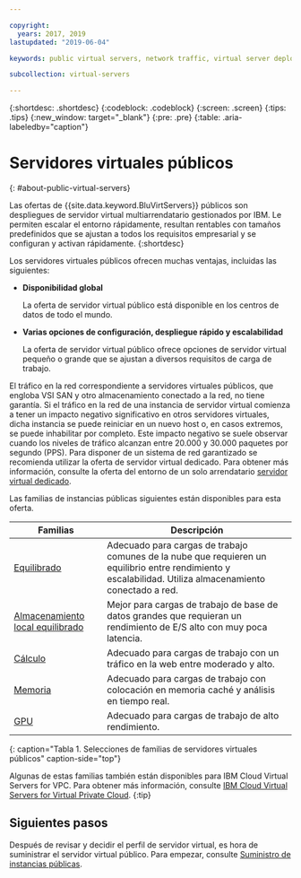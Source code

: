 ```yaml
---

copyright:
  years: 2017, 2019
lastupdated: "2019-06-04"

keywords: public virtual servers, network traffic, virtual server deployment

subcollection: virtual-servers

---
```


{:shortdesc: .shortdesc}
{:codeblock: .codeblock}
{:screen: .screen}
{:tips: .tips}
{:new_window: target="_blank"}
{:pre: .pre}
{:table: .aria-labeledby="caption"}

# Servidores virtuales públicos
{: #about-public-virtual-servers}

Las ofertas de {{site.data.keyword.BluVirtServers}} públicos son despliegues de servidor virtual multiarrendatario gestionados por IBM. Le permiten escalar el entorno rápidamente, resultan rentables con tamaños predefinidos que se ajustan a todos los requisitos empresarial y se configuran y activan rápidamente.
{:shortdesc}

Los servidores virtuales públicos ofrecen muchas ventajas, incluidas las siguientes:

* **Disponibilidad global** 

    La oferta de servidor virtual público está disponible en los centros de datos de todo el mundo.

* **Varias opciones de configuración, despliegue rápido y escalabilidad** 

    La oferta de servidor virtual público ofrece opciones de servidor virtual pequeño o grande que se ajustan a diversos requisitos de carga de trabajo.

El tráfico en la red correspondiente a servidores virtuales públicos, que engloba VSI SAN y otro almacenamiento conectado a la red, no tiene garantía. Si el tráfico en la red de una instancia de servidor virtual comienza a tener un impacto negativo significativo en otros servidores virtuales, dicha instancia se puede reiniciar en un nuevo host o, en casos extremos, se puede inhabilitar por completo. Este impacto negativo se suele observar cuando los niveles de tráfico alcanzan entre 20.000 y 30.000 paquetes por segundo (PPS).  Para disponer de un sistema de red garantizado se recomienda utilizar la oferta de servidor virtual dedicado. Para obtener más información, consulte la oferta del entorno de un solo arrendatario [servidor virtual dedicado](/docs/vsi?topic=virtual-servers-about-dedicated-virtual-servers#about-dedicated-virtual-servers).

Las familias de instancias públicas siguientes están disponibles para esta oferta. 

| Familias  | Descripción                                                                                              |
| ----------------------- | -------------------------------------------------------------------------------------------------------- | 
| [Equilibrado](/docs/vsi?topic=virtual-servers-balanced#balanced) | Adecuado para cargas de trabajo comunes de la nube que requieren un equilibrio entre rendimiento y escalabilidad. Utiliza almacenamiento conectado a red. |
| [Almacenamiento local equilibrado](/docs/vsi?topic=virtual-servers-balanced-local-storage#balanced-local-storage) | Mejor para cargas de trabajo de base de datos grandes que requieran un rendimiento de E/S alto con muy poca latencia. |
| [Cálculo](/docs/vsi?topic=virtual-servers-compute#compute) | Adecuado para cargas de trabajo con un tráfico en la web entre moderado y alto.|
| [Memoria](/docs/vsi?topic=virtual-servers-memory#memory)  | Adecuado para cargas de trabajo con colocación en memoria caché y análisis en tiempo real. |
| [GPU](/docs/vsi?topic=virtual-servers-gpu#gpu)  | Adecuado para cargas de trabajo de alto rendimiento.
{: caption="Tabla 1. Selecciones de familias de servidores virtuales públicos" caption-side="top"}

Algunas de estas familias también están disponibles para IBM Cloud Virtual Servers for VPC. Para obtener más información, consulte [IBM Cloud Virtual Servers for Virtual Private Cloud](/docs/vpc-on-classic-vsi?topic=vpc-on-classic-vsi-getting-started).
{:tip}

## Siguientes pasos

Después de revisar y decidir el perfil de servidor virtual, es hora de suministrar el servidor virtual público. Para empezar, consulte [Suministro de instancias públicas](/docs/vsi?topic=virtual-servers-ordering-vs-public#ordering-vs-public).
